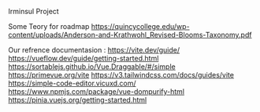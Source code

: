 Irminsul Project

Some Teory for roadmap
https://quincycollege.edu/wp-content/uploads/Anderson-and-Krathwohl_Revised-Blooms-Taxonomy.pdf

Our refrence documentasion :
https://vite.dev/guide/
https://vueflow.dev/guide/getting-started.html
https://sortablejs.github.io/Vue.Draggable/#/simple
https://primevue.org/vite
https://v3.tailwindcss.com/docs/guides/vite
https://simple-code-editor.vicuxd.com/
https://www.npmjs.com/package/vue-dompurify-html
https://pinia.vuejs.org/getting-started.html
